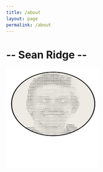 ```yaml
---
title: /about
layout: page
permalink: /about
---
```




# -- Sean Ridge --
<img src="/assets/avatar.svg" alt="image" width="250" height="270" />
